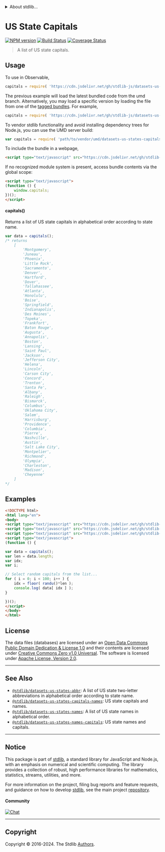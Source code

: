 <!--

@license Apache-2.0

Copyright (c) 2018 The Stdlib Authors.

Licensed under the Apache License, Version 2.0 (the "License");
you may not use this file except in compliance with the License.
You may obtain a copy of the License at

   http://www.apache.org/licenses/LICENSE-2.0

Unless required by applicable law or agreed to in writing, software
distributed under the License is distributed on an "AS IS" BASIS,
WITHOUT WARRANTIES OR CONDITIONS OF ANY KIND, either express or implied.
See the License for the specific language governing permissions and
limitations under the License.

-->


<details>
  <summary>
    About stdlib...
  </summary>
  <p>We believe in a future in which the web is a preferred environment for numerical computation. To help realize this future, we've built stdlib. stdlib is a standard library, with an emphasis on numerical and scientific computation, written in JavaScript (and C) for execution in browsers and in Node.js.</p>
  <p>The library is fully decomposable, being architected in such a way that you can swap out and mix and match APIs and functionality to cater to your exact preferences and use cases.</p>
  <p>When you use stdlib, you can be absolutely certain that you are using the most thorough, rigorous, well-written, studied, documented, tested, measured, and high-quality code out there.</p>
  <p>To join us in bringing numerical computing to the web, get started by checking us out on <a href="https://github.com/stdlib-js/stdlib">GitHub</a>, and please consider <a href="https://opencollective.com/stdlib">financially supporting stdlib</a>. We greatly appreciate your continued support!</p>
</details>

# US State Capitals

[![NPM version][npm-image]][npm-url] [![Build Status][test-image]][test-url] [![Coverage Status][coverage-image]][coverage-url] <!-- [![dependencies][dependencies-image]][dependencies-url] -->

> A list of US state capitals.



<section class="usage">

## Usage

To use in Observable,

```javascript
capitals = require( 'https://cdn.jsdelivr.net/gh/stdlib-js/datasets-us-states-capitals@umd/browser.js' )
```
The previous example will load the latest bundled code from the umd branch. Alternatively, you may load a specific version by loading the file from one of the [tagged bundles](https://github.com/stdlib-js/datasets-us-states-capitals/tags). For example,

```javascript
capitals = require( 'https://cdn.jsdelivr.net/gh/stdlib-js/datasets-us-states-capitals@v0.2.0-umd/browser.js' )
```

To vendor stdlib functionality and avoid installing dependency trees for Node.js, you can use the UMD server build:

```javascript
var capitals = require( 'path/to/vendor/umd/datasets-us-states-capitals/index.js' )
```

To include the bundle in a webpage,

```html
<script type="text/javascript" src="https://cdn.jsdelivr.net/gh/stdlib-js/datasets-us-states-capitals@umd/browser.js"></script>
```

If no recognized module system is present, access bundle contents via the global scope:

```html
<script type="text/javascript">
(function () {
    window.capitals;
})();
</script>
```

#### capitals()

Returns a list of US state capitals in alphabetical order according to state name.

```javascript
var data = capitals();
/* returns
    [
        'Montgomery',
        'Juneau',
        'Phoenix',
        'Little Rock',
        'Sacramento',
        'Denver',
        'Hartford',
        'Dover',
        'Tallahassee',
        'Atlanta',
        'Honolulu',
        'Boise',
        'Springfield',
        'Indianapolis',
        'Des Moines',
        'Topeka',
        'Frankfort',
        'Baton Rouge',
        'Augusta',
        'Annapolis',
        'Boston',
        'Lansing',
        'Saint Paul',
        'Jackson',
        'Jefferson City',
        'Helena',
        'Lincoln',
        'Carson City',
        'Concord',
        'Trenton',
        'Santa Fe',
        'Albany',
        'Raleigh',
        'Bismarck',
        'Columbus',
        'Oklahoma City',
        'Salem',
        'Harrisburg',
        'Providence',
        'Columbia',
        'Pierre',
        'Nashville',
        'Austin',
        'Salt Lake City',
        'Montpelier',
        'Richmond',
        'Olympia',
        'Charleston',
        'Madison',
        'Cheyenne'
    ]
*/
```

</section>

<!-- /.usage -->

<section class="examples">

<!-- TODO: more creative example. -->

## Examples

<!-- eslint no-undef: "error" -->

```html
<!DOCTYPE html>
<html lang="en">
<body>
<script type="text/javascript" src="https://cdn.jsdelivr.net/gh/stdlib-js/math-base-special-floor@umd/browser.js"></script>
<script type="text/javascript" src="https://cdn.jsdelivr.net/gh/stdlib-js/random-base-randu@umd/browser.js"></script>
<script type="text/javascript" src="https://cdn.jsdelivr.net/gh/stdlib-js/datasets-us-states-capitals@umd/browser.js"></script>
<script type="text/javascript">
(function () {

var data = capitals();
var len = data.length;
var idx;
var i;

// Select random capitals from the list...
for ( i = 0; i < 100; i++ ) {
    idx = floor( randu()*len );
    console.log( data[ idx ] );
}

})();
</script>
</body>
</html>
```

</section>

<!-- /.examples -->



<!-- <license> -->

## License

The data files (databases) are licensed under an [Open Data Commons Public Domain Dedication & License 1.0][pddl-1.0] and their contents are licensed under [Creative Commons Zero v1.0 Universal][cc0]. The software is licensed under [Apache License, Version 2.0][apache-license].

<!-- </license> -->

<!-- Section for related `stdlib` packages. Do not manually edit this section, as it is automatically populated. -->

<section class="related">

* * *

## See Also

-   <span class="package-name">[`@stdlib/datasets-us-states-abbr`][@stdlib/datasets/us-states-abbr]</span><span class="delimiter">: </span><span class="description">A list of US state two-letter abbreviations in alphabetical order according to state name.</span>
-   <span class="package-name">[`@stdlib/datasets-us-states-capitals-names`][@stdlib/datasets/us-states-capitals-names]</span><span class="delimiter">: </span><span class="description">US state capitals and names.</span>
-   <span class="package-name">[`@stdlib/datasets-us-states-names`][@stdlib/datasets/us-states-names]</span><span class="delimiter">: </span><span class="description">A list of US state names in alphabetical order.</span>
-   <span class="package-name">[`@stdlib/datasets-us-states-names-capitals`][@stdlib/datasets/us-states-names-capitals]</span><span class="delimiter">: </span><span class="description">US state names and capitals.</span>

</section>

<!-- /.related -->

<!-- Section for all links. Make sure to keep an empty line after the `section` element and another before the `/section` close. -->


<section class="main-repo" >

* * *

## Notice

This package is part of [stdlib][stdlib], a standard library for JavaScript and Node.js, with an emphasis on numerical and scientific computing. The library provides a collection of robust, high performance libraries for mathematics, statistics, streams, utilities, and more.

For more information on the project, filing bug reports and feature requests, and guidance on how to develop [stdlib][stdlib], see the main project [repository][stdlib].

#### Community

[![Chat][chat-image]][chat-url]

---

## Copyright

Copyright &copy; 2016-2024. The Stdlib [Authors][stdlib-authors].

</section>

<!-- /.stdlib -->

<!-- Section for all links. Make sure to keep an empty line after the `section` element and another before the `/section` close. -->

<section class="links">

[npm-image]: http://img.shields.io/npm/v/@stdlib/datasets-us-states-capitals.svg
[npm-url]: https://npmjs.org/package/@stdlib/datasets-us-states-capitals

[test-image]: https://github.com/stdlib-js/datasets-us-states-capitals/actions/workflows/test.yml/badge.svg?branch=v0.2.0
[test-url]: https://github.com/stdlib-js/datasets-us-states-capitals/actions/workflows/test.yml?query=branch:v0.2.0

[coverage-image]: https://img.shields.io/codecov/c/github/stdlib-js/datasets-us-states-capitals/main.svg
[coverage-url]: https://codecov.io/github/stdlib-js/datasets-us-states-capitals?branch=main

<!--

[dependencies-image]: https://img.shields.io/david/stdlib-js/datasets-us-states-capitals.svg
[dependencies-url]: https://david-dm.org/stdlib-js/datasets-us-states-capitals/main

-->

[chat-image]: https://img.shields.io/gitter/room/stdlib-js/stdlib.svg
[chat-url]: https://app.gitter.im/#/room/#stdlib-js_stdlib:gitter.im

[stdlib]: https://github.com/stdlib-js/stdlib

[stdlib-authors]: https://github.com/stdlib-js/stdlib/graphs/contributors

[cli-section]: https://github.com/stdlib-js/datasets-us-states-capitals#cli
[cli-url]: https://github.com/stdlib-js/datasets-us-states-capitals/tree/cli
[@stdlib/datasets-us-states-capitals]: https://github.com/stdlib-js/datasets-us-states-capitals/tree/main

[umd]: https://github.com/umdjs/umd
[es-module]: https://developer.mozilla.org/en-US/docs/Web/JavaScript/Guide/Modules

[deno-url]: https://github.com/stdlib-js/datasets-us-states-capitals/tree/deno
[deno-readme]: https://github.com/stdlib-js/datasets-us-states-capitals/blob/deno/README.md
[umd-url]: https://github.com/stdlib-js/datasets-us-states-capitals/tree/umd
[umd-readme]: https://github.com/stdlib-js/datasets-us-states-capitals/blob/umd/README.md
[esm-url]: https://github.com/stdlib-js/datasets-us-states-capitals/tree/esm
[esm-readme]: https://github.com/stdlib-js/datasets-us-states-capitals/blob/esm/README.md
[branches-url]: https://github.com/stdlib-js/datasets-us-states-capitals/blob/main/branches.md

[pddl-1.0]: http://opendatacommons.org/licenses/pddl/1.0/

[cc0]: https://creativecommons.org/publicdomain/zero/1.0

[apache-license]: https://www.apache.org/licenses/LICENSE-2.0

<!-- <related-links> -->

[@stdlib/datasets/us-states-abbr]: https://github.com/stdlib-js/datasets-us-states-abbr/tree/umd

[@stdlib/datasets/us-states-capitals-names]: https://github.com/stdlib-js/datasets-us-states-capitals-names/tree/umd

[@stdlib/datasets/us-states-names]: https://github.com/stdlib-js/datasets-us-states-names/tree/umd

[@stdlib/datasets/us-states-names-capitals]: https://github.com/stdlib-js/datasets-us-states-names-capitals/tree/umd

<!-- </related-links> -->

</section>

<!-- /.links -->
